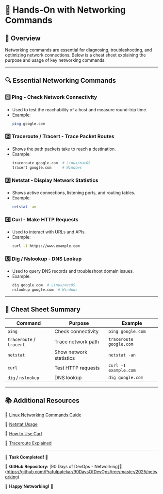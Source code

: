 # 📌 Hands-On with Networking Commands

## 🚀 Overview
Networking commands are essential for diagnosing, troubleshooting, and optimizing network connections. Below is a cheat sheet explaining the purpose and usage of key networking commands.

---

## 🔍 **Essential Networking Commands**

### 1️⃣ **Ping** - Check Network Connectivity
- Used to test the reachability of a host and measure round-trip time.
- Example:
  ```bash
  ping google.com
  ```
  
### 2️⃣ **Traceroute / Tracert** - Trace Packet Routes
- Shows the path packets take to reach a destination.
- Example:
  ```bash
  traceroute google.com  # Linux/macOS
  tracert google.com     # Windows
  ```
  
### 3️⃣ **Netstat** - Display Network Statistics
- Shows active connections, listening ports, and routing tables.
- Example:
  ```bash
  netstat -an
  ```
  
### 4️⃣ **Curl** - Make HTTP Requests
- Used to interact with URLs and APIs.
- Example:
  ```bash
  curl -I https://www.example.com
  ```
  
### 5️⃣ **Dig / Nslookup** - DNS Lookup
- Used to query DNS records and troubleshoot domain issues.
- Example:
  ```bash
  dig google.com  # Linux/macOS
  nslookup google.com  # Windows
  ```

---

## 🎯 **Cheat Sheet Summary**

| Command  | Purpose | Example |
|----------|---------|---------|
| `ping`   | Check connectivity | `ping google.com` |
| `traceroute` / `tracert` | Trace network path | `traceroute google.com` |
| `netstat` | Show network statistics | `netstat -an` |
| `curl` | Test HTTP requests | `curl -I example.com` |
| `dig` / `nslookup` | DNS lookup | `dig google.com` |

---

## 📚 **Additional Resources**

🔗 [Linux Networking Commands Guide](https://linuxize.com/post/linux-network-commands/)

🔗 [Netstat Usage](https://www.geeksforgeeks.org/netstat-command-in-linux-with-examples/)

🔗 [How to Use Curl](https://curl.se/docs/manual.html)

🔗 [Traceroute Explained](https://www.howtogeek.com/134132/how-to-use-traceroute-to-identify-network-problems/)

---

💪 **Task Completed!** 🚀

📌 **GitHub Repository:** [90 Days of DevOps - Networking]📌 (https://github.com/Prafulpatekar/90DaysOfDevOps/tree/master/2025/networking)  

🚀 **Happy Networking!** 🎉